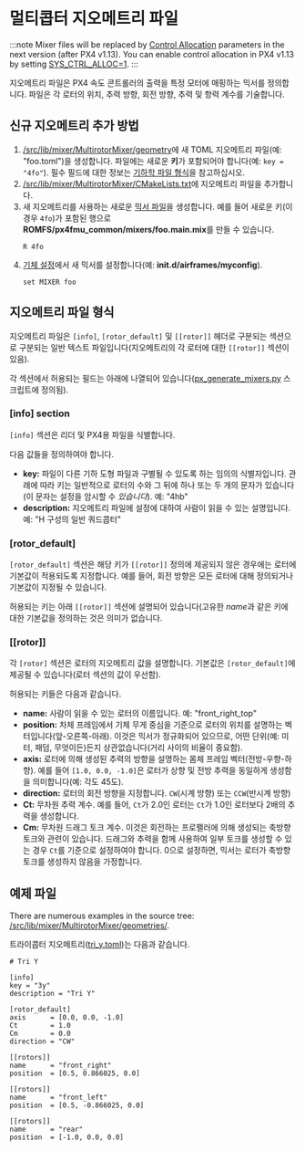 # 멀티콥터 지오메트리 파일

:::note
Mixer files will be replaced by [Control Allocation](../concept/control_allocation.md) parameters in the next version (after PX4 v1.13). You can enable control allocation in PX4 v1.13 by setting [SYS_CTRL_ALLOC=1](../advanced_config/parameter_reference.md#SYS_CTRL_ALLOC).
:::

지오메트리 파일은 PX4 속도 콘트롤러의 출력을 특정 모터에 매핑하는 믹서를 정의합니다. 파일은 각 로터의 위치, 추력 방향, 회전 방향, 추력 및 항력 계수를 기술합니다.

## 신규 지오메트리 추가 방법

1. [/src/lib/mixer/MultirotorMixer/geometry](https://github.com/PX4/PX4-Autopilot/tree/master/src/lib/mixer/MultirotorMixer/geometries)에 새 TOML 지오메트리 파일(예: "foo.toml")을 생성합니다. 파일에는 새로운 **키**가 포함되어야 합니다(예: `key = "4fo"`). 필수 필드에 대한 정보는 [기하학 파일 형식](#geometry-file-format)을 참고하십시오.
1. [/src/lib/mixer/MultirotorMixer/CMakeLists.txt](https://github.com/PX4/PX4-Autopilot/blob/master/src/lib/mixer/MultirotorMixer/CMakeLists.txt)에 지오메트리 파일을 추가합니다.
1. 새 지오메트리를 사용하는 새로운 [믹서 파일](../concept/mixing.md)을 생성합니다. 예를 들어 새로운 키(이 경우 `4fo`)가 포함된 행으로 **ROMFS/px4fmu_common/mixers/foo.main.mix**를 만들 수 있습니다.
   ```
   R 4fo
   ```
1. [기체 설정](../dev_airframes/adding_a_new_frame.md#add-new-airframe-to-qgroundcontrol)에서 새 믹서를 설정합니다(예: **init.d/airframes/myconfig**).
   ```
   set MIXER foo
   ```

## 지오메트리 파일 형식

지오메트리 파일은 `[info]`, `[rotor_default]` 및 `[[rotor]]` 헤더로 구분되는 섹션으로 구분되는 일반 텍스트 파일입니다(지오메트리의 각 로터에 대한 `[[rotor]]` 섹션이 있음).

각 섹션에서 허용되는 필드는 아래에 나열되어 있습니다([px_generate_mixers.py](https://github.com/PX4/PX4-Autopilot/blob/master/src/lib/mixer/MultirotorMixer/geometries/tools/px_generate_mixers.py) 스크립트에 정의됨).


### [info] section

`[info]` 섹션은 리더 및 PX4용 파일을 식별합니다.

다음 값들을 정의하여야 합니다.
- **key:** 파일이 다른 기하 도형 파일과 구별될 수 있도록 하는 임의의 식별자입니다. 관례에 따라 키는 일반적으로 로터의 수와 그 뒤에 하나 또는 두 개의 문자가 있습니다(이 문자는 설정을 암시할 수 _있습니다_). 예: "4hb"
- **description:** 지오메트리 파일에 설정에 대하여 사람이 읽을 수 있는 설명입니다. 예: "H 구성의 일반 쿼드콥터"



### [rotor_default]

`[rotor_default]` 섹션은 해당 키가 `[[rotor]]` 정의에 제공되지 않은 경우에는 로터에 기본값이 적용되도록 지정합니다. 예를 들어, 회전 방향은 모든 로터에 대해 정의되거나 기본값이 지정될 수 있습니다.

허용되는 키는 아래 `[[rotor]]` 섹션에 설명되어 있습니다(고유한 *name*과 같은 키에 대한 기본값을 정의하는 것은 의미가 없습니다.

### [[rotor]]

각 `[rotor]` 섹션은 로터의 지오메트리 값을 설명합니다. 기본값은 `[rotor_default]`에 제공될 수 있습니다(로터 섹션의 값이 우선함).

허용되는 키들은 다음과 같습니다.
- **name:** 사람이 읽을 수 있는 로터의 이름입니다. 예: "front_right_top"
- **position:** 차체 프레임에서 기체 무게 중심을 기준으로 로터의 위치를 설명하는 벡터입니다(앞-오른쪽-아래). 이것은 믹서가 정규화되어 있으므로, 어떤 단위(예: 미터, 패덤, 무엇이든)든지 상관없습니다(거리 사이의 비율이 중요함).
- **axis:** 로터에 의해 생성된 추력의 방향을 설명하는 몸체 프레임 벡터(전방-우향-하향). 예를 들어 `[1.0, 0.0, -1.0]`은 로터가 상향 및 전방 추력을 동일하게 생성함을 의미합니다(예: 각도 45도).
- **direction:** 로터의 회전 방향을 지정합니다. `CW`(시계 방향) 또는 `CCW`(반시계 방향)
- **Ct:** 무차원 추력 계수. 예를 들어, `Ct`가 2.0인 로터는 `Ct`가 1.0인 로터보다 2배의 추력을 생성합니다.
- **Cm:** 무차원 드래그 토크 계수. 이것은 회전하는 프로펠러에 의해 생성되는 축방향 토크와 관련이 있습니다. 드래그와 추력을 함께 사용하여 일부 토크를 생성할 수 있는 경우 `Ct`를 기준으로 설정하여야 합니다. 0으로 설정하면, 믹서는 로터가 축방향 토크를 생성하지 않음을 가정합니다.


## 예제 파일

There are numerous examples in the source tree: [/src/lib/mixer/MultirotorMixer/geometries/](https://github.com/PX4/PX4-Autopilot/blob/release/1.13/src/lib/mixer/MultirotorMixer/geometries/).

트라이콥터 지오메트리([tri_y.toml](https://github.com/PX4/PX4-Autopilot/blob/master/src/lib/mixer/MultirotorMixer/geometries/tri_y.toml))는 다음과 같습니다.

```
# Tri Y

[info]
key = "3y"
description = "Tri Y"

[rotor_default]
axis      = [0.0, 0.0, -1.0]
Ct        = 1.0
Cm        = 0.0
direction = "CW"

[[rotors]]
name      = "front_right"
position  = [0.5, 0.866025, 0.0]

[[rotors]]
name      = "front_left"
position  = [0.5, -0.866025, 0.0]

[[rotors]]
name      = "rear"
position  = [-1.0, 0.0, 0.0]
```


